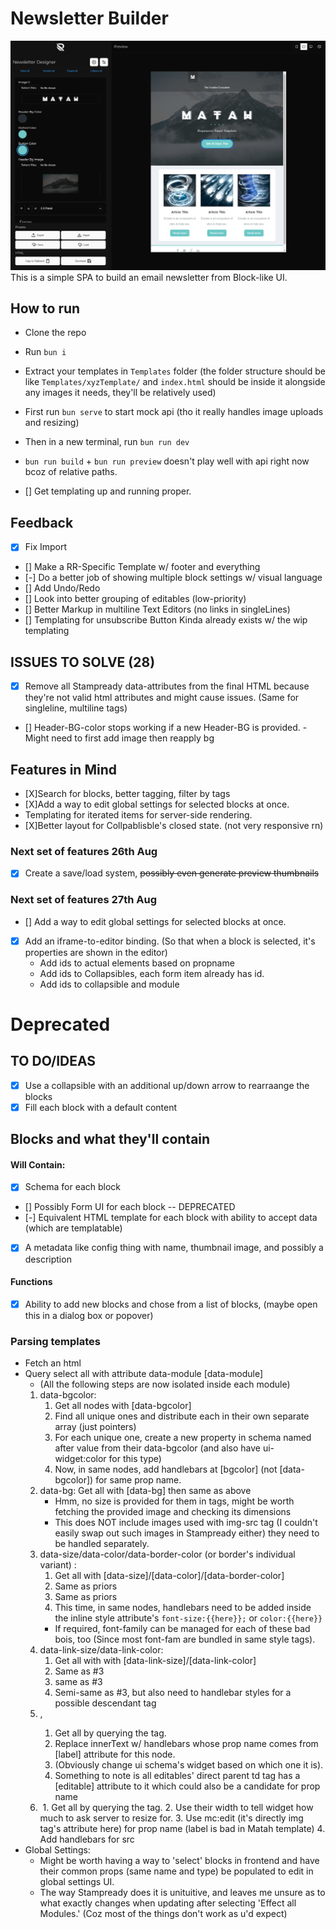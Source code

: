 # Newsletter Builder

![Update Aug 23](public/readme/update29Aug.png)
This is a simple SPA to build an email newsletter from Block-like UI.

## How to run

- Clone the repo
- Run `bun i`
- Extract your templates in `Templates` folder (the folder structure should be like `Templates/xyzTemplate/` and `index.html` should be inside it alongside any images it needs, they'll be relatively used)
- First run `bun serve` to start mock api (tho it really handles image uploads and resizing)
- Then in a new terminal, run `bun run dev`
- `bun run build` + `bun run preview` doesn't play well with api right now bcoz of relative paths.

- [] Get templating up and running proper.

## Feedback

- [x] Fix Import
- [] Make a RR-Specific Template w/ footer and everything
- [-] Do a better job of showing multiple block settings w/ visual language
- [] Add Undo/Redo
- [] Look into better grouping of editables (low-priority)
- [] Better Markup in multiline Text Editors (no links in singleLines)
- [] Templating for unsubscribe Button Kinda already exists w/ the wip templating

## ISSUES TO SOLVE (28)

- [x] Remove all Stampready data-attributes from the final HTML because they're not valid html attributes and might cause issues. (Same for singleline, multiline tags)
- [] Header-BG-color stops working if a new Header-BG is provided. - Might need to first add image then reapply bg

## Features in Mind

- [X]Search for blocks, better tagging, filter by tags
- [X]Add a way to edit global settings for selected blocks at once.
- Templating for iterated items for server-side rendering.
- [X]Better layout for Collpablisble's closed state. (not very responsive rn)

### Next set of features 26th Aug

- [x] Create a save/load system, ~~possibly even generate preview thumbnails~~

### Next set of features 27th Aug

- [] Add a way to edit global settings for selected blocks at once.
- [x] Add an iframe-to-editor binding. (So that when a block is selected, it's properties are shown in the editor)
  - Add ids to actual elements based on propname
  - Add ids to Collapsibles, each form item already has id.
  - Add ids to collapsible and module

# Deprecated

## TO DO/IDEAS

- [x] Use a collapsible with an additional up/down arrow to rearraange the blocks
- [x] Fill each block with a default content

## Blocks and what they'll contain

#### Will Contain:

- [x] Schema for each block
- [] Possibly Form UI for each block -- DEPRECATED
- [-] Equivalent HTML template for each block with ability to accept data (which are templatable)
- [x] A metadata like config thing with name, thumbnail image, and possibly a description

#### Functions

- [x] Ability to add new blocks and chose from a list of blocks, (maybe open this in a dialog box or popover)

### Parsing templates

- Fetch an html
- Query select all with attribute data-module [data-module]
  - (All the following steps are now isolated inside each module)
  1. data-bgcolor:
     1. Get all nodes with [data-bgcolor]
     2. Find all unique ones and distribute each in their own separate array (just pointers)
     3. For each unique one, create a new property in schema named after value from their data-bgcolor (and also have ui-widget:color for this type)
     4. Now, in same nodes, add handlebars at [bgcolor] (not [data-bgcolor]) for same prop name.
  2. data-bg: Get all with [data-bg] then same as above
     - Hmm, no size is provided for them in tags, might be worth fetching the provided image and checking its dimensions
     - This does NOT include images used with img-src tag (I couldn't easily swap out such images in Stampready either) they need to be handled separately.
  3. data-size/data-color/data-border-color (or border's individual variant) :
     1. Get all with [data-size]/[data-color]/[data-border-color]
     2. Same as priors
     3. Same as priors
     4. This time, in same nodes, handlebars need to be added inside the inline style attribute's `font-size:{{here}};` or `color:{{here}}`
     - If required, font-family can be managed for each of these bad bois, too (Since most font-fam are bundled in same style tags).
  4. data-link-size/data-link-color:
     1. Get all with with [data-link-size]/[data-link-color]
     2. Same as #3
     3. same as #3
     4. Semi-same as #3, but also need to handlebar styles for a possible descendant <a> tag
  5. <singleline>, <multiline>
     1. Get all by querying the tag.
     2. Replace innerText w/ handlebars whose prop name comes from [label] attribute for this node.
     3. (Obviously change ui schema's widget based on which one it is).
     4. Something to note is all editables' direct parent td tag has a [editable] attribute to it which could also be a candidate for prop name
  6. <img>
     1. Get all by querying the tag.
     2. Use their width to tell widget how much to ask server to resize for.
     3. Use mc:edit (it's directly img tag's attribute here) for prop name (label is bad in Matah template)
     4. Add handlebars for src
- Global Settings:
  - Might be worth having a way to 'select' blocks in frontend and have their common props (same name and type) be populated to edit in global settings UI.
  - The way Stampready does it is unituitive, and leaves me unsure as to what exactly changes when updating after selecting 'Effect all Modules.' (Coz most of the things don't work as u'd expect)

